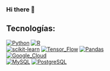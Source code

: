 ### Hi there 👋

## Tecnologías:
[![Python](https://img.shields.io/badge/Python-yellow?style=for-the-badge&logo=python&logoColor=white&labelColor=101010)](https://www.python.org/)
[![R](https://img.shields.io/badge/R-blue?style=for-the-badge&logo=r&logoColor=white&labelColor=101010)](https://www.r-project.org/)
</br>
[![scikit-learn](https://img.shields.io/badge/scikit_learn-f89a3c?style=for-the-badge&logo=scikitlearn&logoColor=white&labelColor=101010)](https://scikit-learn.org/stable/)
[![Tensor_Flow](https://img.shields.io/badge/Tensor_Flow-fc8b04?style=for-the-badge&logo=tensorflow&logoColor=white&labelColor=101010)](https://www.tensorflow.org/?hl=es-419)
[![Pandas](https://img.shields.io/badge/Pandas-130654?style=for-the-badge&logo=pandas&logoColor=white&labelColor=101010)](https://pandas.pydata.org/)
</br>
[![Google_Cloud](https://img.shields.io/badge/Google_Cloud-4285F4?style=for-the-badge&logo=googlecloud&logoColor=white&labelColor=101010)]()
</br>
[![MySQL](https://img.shields.io/badge/MySQL-4479A1?style=for-the-badge&logo=mysql&logoColor=white&labelColor=101010)](https://www.mysql.com/)
[![PostgreSQL](https://img.shields.io/badge/PostgreSQL-699eca?style=for-the-badge&logo=postgresql&logoColor=white&labelColor=101010)](https://www.postgresql.org/)

<!--
**PauloOG10/PauloOG10** is a ✨ _special_ ✨ repository because its `README.md` (this file) appears on your GitHub profile.

Here are some ideas to get you started:

- 🔭 I’m currently working on ...
- 🌱 I’m currently learning ...
- 👯 I’m looking to collaborate on ...
- 🤔 I’m looking for help with ...
- 💬 Ask me about ...
- 📫 How to reach me: ...
- 😄 Pronouns: ...
- ⚡ Fun fact: ...
-->
